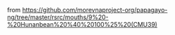 from 
https://github.com/morevnaproject-org/papagayo-ng/tree/master/rsrc/mouths/9%20-%20Hunanbean%20%40%20100%25%20(CMU39)